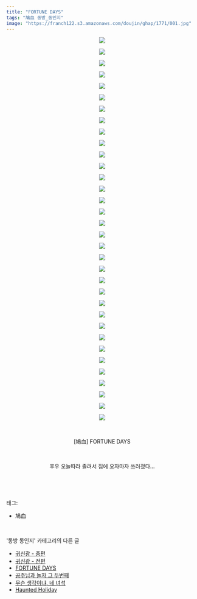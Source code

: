 ```yaml
---
title: "FORTUNE DAYS"
tags: "鳩血 동방_동인지"
image: "https://franch122.s3.amazonaws.com/doujin/ghap/1771/001.jpg"
---
```

<div class="article">
<p style="text-align: center; clear: none; float: none;"><img src="{{ site.imgserver4 }}/ghap/1771/001.jpg"/></p>
<p style="text-align: center; clear: none; float: none;"><img src="{{ site.imgserver4 }}/ghap/1771/002.jpg"/></p>
<p style="text-align: center; clear: none; float: none;"><img src="{{ site.imgserver4 }}/ghap/1771/003.jpg"/></p>
<p style="text-align: center; clear: none; float: none;"><img src="{{ site.imgserver4 }}/ghap/1771/004.jpg"/></p>
<p style="text-align: center; clear: none; float: none;"><img src="{{ site.imgserver4 }}/ghap/1771/005.jpg"/></p>
<p style="text-align: center; clear: none; float: none;"><img src="{{ site.imgserver4 }}/ghap/1771/006.jpg"/></p>
<p style="text-align: center; clear: none; float: none;"><img src="{{ site.imgserver4 }}/ghap/1771/007.jpg"/></p>
<p style="text-align: center; clear: none; float: none;"><img src="{{ site.imgserver4 }}/ghap/1771/008.jpg"/></p>
<p style="text-align: center; clear: none; float: none;"><img src="{{ site.imgserver4 }}/ghap/1771/009.jpg"/></p>
<p style="text-align: center; clear: none; float: none;"><img src="{{ site.imgserver4 }}/ghap/1771/010.jpg"/></p>
<p style="text-align: center; clear: none; float: none;"><img src="{{ site.imgserver4 }}/ghap/1771/011.jpg"/></p>
<p style="text-align: center; clear: none; float: none;"><img src="{{ site.imgserver4 }}/ghap/1771/012.jpg"/></p>
<p style="text-align: center; clear: none; float: none;"><img src="{{ site.imgserver4 }}/ghap/1771/013.jpg"/></p>
<p style="text-align: center; clear: none; float: none;"><img src="{{ site.imgserver4 }}/ghap/1771/014.jpg"/></p>
<p style="text-align: center; clear: none; float: none;"><img src="{{ site.imgserver4 }}/ghap/1771/015.jpg"/></p>
<p style="text-align: center; clear: none; float: none;"><img src="{{ site.imgserver4 }}/ghap/1771/016.jpg"/></p>
<p style="text-align: center; clear: none; float: none;"><img src="{{ site.imgserver4 }}/ghap/1771/017.jpg"/></p>
<p style="text-align: center; clear: none; float: none;"><img src="{{ site.imgserver4 }}/ghap/1771/018.jpg"/></p>
<p style="text-align: center; clear: none; float: none;"><img src="{{ site.imgserver4 }}/ghap/1771/019.jpg"/></p>
<p style="text-align: center; clear: none; float: none;"><img src="{{ site.imgserver4 }}/ghap/1771/020.jpg"/></p>
<p style="text-align: center; clear: none; float: none;"><img src="{{ site.imgserver4 }}/ghap/1771/021.jpg"/></p>
<p style="text-align: center; clear: none; float: none;"><img src="{{ site.imgserver4 }}/ghap/1771/022.jpg"/></p>
<p style="text-align: center; clear: none; float: none;"><img src="{{ site.imgserver4 }}/ghap/1771/023.jpg"/></p>
<p style="text-align: center; clear: none; float: none;"><img src="{{ site.imgserver4 }}/ghap/1771/024.jpg"/></p>
<p style="text-align: center; clear: none; float: none;"><img src="{{ site.imgserver4 }}/ghap/1771/025.jpg"/></p>
<p style="text-align: center; clear: none; float: none;"><img src="{{ site.imgserver4 }}/ghap/1771/026.jpg"/></p>
<p style="text-align: center; clear: none; float: none;"><img src="{{ site.imgserver4 }}/ghap/1771/027.jpg"/></p>
<p style="text-align: center; clear: none; float: none;"><img src="{{ site.imgserver4 }}/ghap/1771/028.jpg"/></p>
<p style="text-align: center; clear: none; float: none;"><img src="{{ site.imgserver4 }}/ghap/1771/029.jpg"/></p>
<p style="text-align: center; clear: none; float: none;"><img src="{{ site.imgserver4 }}/ghap/1771/030.jpg"/></p>
<p style="text-align: center; clear: none; float: none;"><img src="{{ site.imgserver4 }}/ghap/1771/031.jpg"/></p>
<p style="text-align: center; clear: none; float: none;"><img src="{{ site.imgserver4 }}/ghap/1771/032.jpg"/></p>
<p style="text-align: center; clear: none; float: none;"><img src="{{ site.imgserver4 }}/ghap/1771/033.jpg"/></p>
<p style="text-align: center; clear: none; float: none;"><img src="{{ site.imgserver4 }}/ghap/1771/034.jpg"/></p>
<p style="text-align: center; clear: none; float: none;"><br/></p>
<p style="text-align: center; clear: none; float: none;">[鳩血] FORTUNE DAYS</p>
<p style="text-align: center; clear: none; float: none;"><br/></p>
<p style="text-align: center; clear: none; float: none;">후우 오늘따라 졸려서 집에 오자마자 쓰러졌다...</p>
<p><br/></p>
</div><br/>
<div class="tagTrail">
<p>태그: </p>
<ul>
<li>鳩血</li>
</ul>
</div><br/>
<div class="another">
<p>'동방 동인지' 카테고리의 다른 글</p>
<ul>
<li><a href="/ghap_1773">귀신광 - 중편</a></li>
<li><a href="/ghap_1772">귀신광 - 전편</a></li>
<li><a href="/ghap_1771">FORTUNE DAYS</a></li>
<li><a href="/ghap_1770">공주님과 놀자 그 두번째</a></li>
<li><a href="/ghap_1768">무슨 생각이냐, 네 녀석</a></li>
<li><a href="/ghap_1767">Haunted Holiday</a></li>
</ul>
</div><br/>
<div class="cb_module cb_fluid">
<div class="cb_wrt cb_profile">
</div><!-- commentList close -->
</div><br/>
